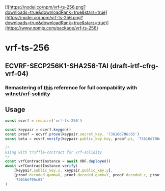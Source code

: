 [![https://nodei.co/npm/vrf-ts-256.png?downloads=true&downloadRank=true&stars=true](https://nodei.co/npm/vrf-ts-256.png?downloads=true&downloadRank=true&stars=true)](https://www.npmjs.com/package/vrf-ts-256)

# vrf-ts-256
## ECVRF-SECP256K1-SHA256-TAI (draft-irtf-cfrg-vrf-04)

### Remastering of [this](https://github.com/icepeng/ecvrf) reference for full compability with [witnet/vrf-solidity](https://github.com/witnet/vrf-solidity)

## Usage

```javascript
const ecvrf = require('vrf-ts-256')

const keypair = ecvrf.keygen()
const proof = ecvrf.prove(keypair.secret_key, '73616d706c65')
const beta = ecvrf.verify(keypair.public_key.key, proof.pi, '73616d706c65');

/*
Using with truffle-contract for vrf-solidity
*/
const vrfContractInstance = await VRF.deployed()
await vrfContractInstance.verify(
    [keypair.public_key.x, keypair.public_key.y],
    [proof.decoded.gammaX, proof.decoded.gammaY, proof.decoded.c, proof.decoded.s]
    '73616d706c65'
)
```
